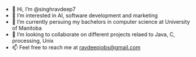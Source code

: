 - 👋 Hi, I’m @singhravdeep7
- 👀 I’m interested in AI, software development and marketing
- 🌱 I’m currently persuing my bachelors in computer science at University of Manitoba
- 💞️ I’m looking to collaborate on different projects relaed to Java, C, processing, Unix
- 📫 Feel free to reach me at ravdeepjobs@gmail.com

<!---
singhravdeep7/singhravdeep7 is a ✨ special ✨ repository because its `README.md` (this file) appears on your GitHub profile.
You can click the Preview link to take a look at your changes.
--->
